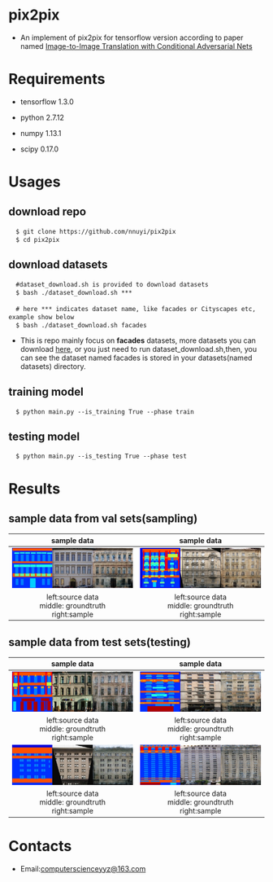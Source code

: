 # pix2pix
  - An implement of pix2pix for tensorflow version according to paper named [Image-to-Image Translation with Conditional Adversarial Nets](https://phillipi.github.io/pix2pix/)

# Requirements
  - tensorflow 1.3.0

  - python 2.7.12

  - numpy 1.13.1

  - scipy 0.17.0
  
# Usages
  ## download repo
      $ git clone https://github.com/nnuyi/pix2pix
      $ cd pix2pix
      
  ## download datasets  
  
      #dataset_download.sh is provided to download datasets
      $ bash ./dataset_download.sh ***
      
      # here *** indicates dataset name, like facades or Cityscapes etc, example show below
      $ bash ./dataset_download.sh facades    
  
  - This is repo mainly focus on **facades** datasets, more datasets you can download [here](https://phillipi.github.io/pix2pix/), or you just need to run dataset_download.sh,then, you can see the dataset named facades is stored in your datasets(named datasets) directory.
  
  ## training model
      $ python main.py --is_training True --phase train
      
  ## testing model
      $ python main.py --is_testing True --phase test

# Results
  ## sample data from val sets(sampling)
  |sample data|sample data|
  |:-----------------:|:----------------:|
  |![Alt test](/data/facades_train_1.png)|![Alt test](/data/facades_train_2.png)|
  |left:source data<br/>middle: groundtruth<br/>right:sample|left:source data<br/>middle: groundtruth<br/>right:sample||
  
  ## sample data from test sets(testing)
  |sample data|sample data|
  |:-----------------:|:----------------:|
  |![Alt test](/data/facades_test_1.png)|![Alt test](/data/facades_test_2.png)|
  |left:source data<br/>middle: groundtruth<br/>right:sample|left:source data<br/>middle: groundtruth<br/>right:sample||
  |![Alt test](/data/facades_test_3.png)|![Alt test](/data/facades_test_4.png)|
  |left:source data<br/>middle: groundtruth<br/>right:sample|left:source data<br/>middle: groundtruth<br/>right:sample||

# Contacts
  - Email:computerscienceyyz@163.com
